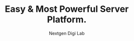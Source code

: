 ---
#preview
title: Easy & Most Powerful Server Platform.
image: img/projects/4.jpg
author: Nextgen Digi Lab
short: Lorem ipsum dolor sit amet, consectetur adipiscing elit, sed do eiusmod tempor incididunt ut labore et dolore magna aliqua.

#full details

---